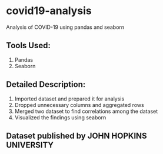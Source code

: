 # covid19-analysis
Analysis of COVID-19 using pandas and seaborn

## Tools Used:
  1. Pandas
  2. Seaborn

## Detailed Description:

  1. Imported dataset and prepared it for analysis
  2. Dropped unnecessary columns and aggregated rows
  3. Merged two dataset to find correlations among the dataset
  4. Visualized the findings using seaborn

## Dataset published by JOHN HOPKINS UNIVERSITY
